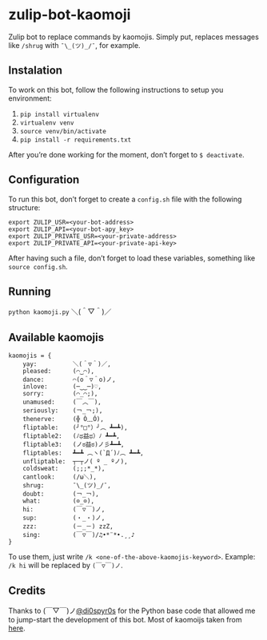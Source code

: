 # zulip-bot-kaomoji
Zulip bot to replace commands by kaomojis.
Simply put, replaces messages like `/shrug` with `¯\_(ツ)_/¯`, for example.

## Instalation
To work on this bot, follow the following instructions to setup you environment:

1. `pip install virtualenv`
1. `virtualenv venv`
1. `source venv/bin/activate`
1. `pip install -r requirements.txt`

After you’re done working for the moment, don’t forget to `$ deactivate`.

## Configuration
To run this bot, don’t forget to create a `config.sh` file with the following
structure:
```
export ZULIP_USR=<your-bot-address>
export ZULIP_API=<your-bot-apy_key>
export ZULIP_PRIVATE_USR=<your-private-address>
export ZULIP_PRIVATE_API=<your-private-api-key>
```
After having such a file, don’t forget to load these variables, something
like `source config.sh`.

## Running
`python kaomoji.py` ＼(＾▽＾)／

## Available kaomojis
```
kaomojis = {
    yay:          ＼(＾▽＾)／,
    pleased:      (⌒‿⌒),
    dance:        ⌒(o＾▽＾o)ノ,
    inlove:       (─‿‿─)♡,
    sorry:        (⌒_⌒;),
    unamused:     (￣︿￣),
    seriously:    (￢_￢;),
    thenerve:     (╬ Ò﹏Ó),
    fliptable:    (╯°□°）╯︵ ┻━┻),
    fliptable2:   (ﾉಥ益ಥ）ﾉ﻿ ┻━┻,
    fliptable3:   (ノಠ益ಠ)ノ彡┻━┻,
    fliptables:   ┻━┻ ︵ヽ(`Д´)ﾉ︵﻿ ┻━┻,
    unfliptable:  ┬─┬ノ( º _ ºノ),
    coldsweat:    (;;;*_*),
    cantlook:     (/ω＼),
    shrug:        ¯\_(ツ)_/¯,
    doubt:        (￢_￢),
    what:         (⊙_⊙),
    hi:           (￣▽￣)ノ,
    sup:          (・_・)ノ,
    zzz:          (－_－) zzZ,
    sing:         (￣▽￣)/♫•*¨*•.¸¸♪
}
```
To use them, just write `/k <one-of-the-above-kaomojis-keyword>`.
Example: `/k hi` will be replaced by `(￣▽￣)ノ`.

## Credits
Thanks to (￣▽￣)ノ[@di0spyr0s](https://github.com/di0spyr0s) for the Python
base code that allowed me to jump-start the development of this bot.
Most of kaomoijs taken from [here](http://kaomoji.ru/en/).
